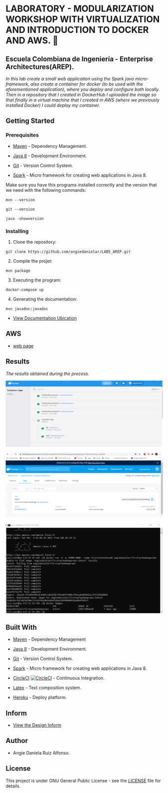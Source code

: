 # LABORATORY - MODULARIZATION WORKSHOP WITH VIRTUALIZATION AND INTRODUCTION TO DOCKER AND AWS. 🚀

## Escuela Colombiana de Ingeniería - Enterprise Architectures(AREP).

_In this lab create a small web application using the Spark java micro-framework, also create a container for docker (to be used with the aforementioned application), where you deploy and configure both locally. Then in a repository that I created in DockerHub I uploaded the image so that finally in a virtual machine that I created in AWS (where we previously installed Docker) I could deploy my container._

## Getting Started

### Prerequisites

- [Maven](https://maven.apache.org/) - Dependency Management.

- [Java 8](https://www.oracle.com/co/java/technologies/javase/javase-jdk8-downloads.html) -  Development Environment.

- [Git](https://git-scm.com/) - Version Control System.

- [Spark](http://sparkjava.com/) - Micro framework for creating web applications in Java 8.


Make sure you have this programs installed correctly and the version that we need with the following commands:

```
mvn --version
```

```
git --version
```

```
java -showversion
```

### Installing

1. Clone the repository:

```
git clone https://github.com/angiedanielar/LAB5_AREP.git
```

2. Compile the projet:

```
mvn package
```

3. Executing the program:

```
docker-compose up
```


4. Generating the documentation:

```
mvn javadoc:javadoc
```

- [View Documentation Ubication](https://angiedanielar.github.io/LAB5_AREP/apidocs)

## AWS

- [web page](link)

## Results

_The results obtained during the process._


![Imagen 1](resources/images/1.png)


![Imagen 3](resources/images/2.png)


![Imagen 4](resources/images/3.png)

## Built With

- [Maven](https://maven.apache.org/) - Dependency Management

- [Java 8](https://www.oracle.com/co/java/technologies/javase/javase-jdk8-downloads.html) -  Development Environment.

- [Git](https://git-scm.com/) - Version Control System.

- [Spark](http://sparkjava.com/) - Micro framework for creating web applications in Java 8.

- [CircleCI](https://circleci.com/) [![CircleCI](https://circleci.com/gh/circleci/circleci-docs.svg?style=svg)](https://app.circleci.com/pipelines/github/angiedanielar/LAB5_AREP) - Continuous Integration.

- [Latex](overleaf.com) - Text composition system.

- [Heroku](https://www.heroku.com/platform) - Deploy platform.

## Inform

- [View the Design Inform](https://github.com/angiedanielar/LAB5_AREP/blob/master/Inform.pdf)

## Author

- Angie Daniela Ruiz Alfonso.

## License

This project is under GNU General Public License - see the [LICENSE](LICENSE) file for details.
